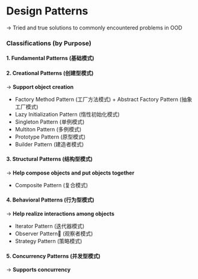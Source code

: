 # Design Patterns

-> Tried and true solutions to commonly encountered problems in OOD

### Classifications (by Purpose)

#### 1. Fundamental Patterns (基础模式)

#### 2. Creational Patterns (创建型模式)

-> **Support object creation**

* Factory Method Pattern (工厂方法模式) + Abstract Factory Pattern (抽象工厂模式)
* Lazy Initialization Pattern (惰性初始化模式)
* Singleton Pattern (单例模式)
* Multiton Pattern (多例模式)
* Prototype Pattern (原型模式)
* Builder Pattern (建造者模式)

#### 3. Structural Patterns (结构型模式)

-> **Help compose objects and put objects together**

* Composite Pattern (复合模式)

#### 4. Behavioral Patterns (行为型模式) 

-> **Help realize interactions among objects**

* Iterator Pattern (迭代器模式)
* Observer Pattern (观察者模式)
* Strategy Pattern (策略模式)

#### 5. Concurrency Patterns (并发型模式)

-> **Supports concurrency**


